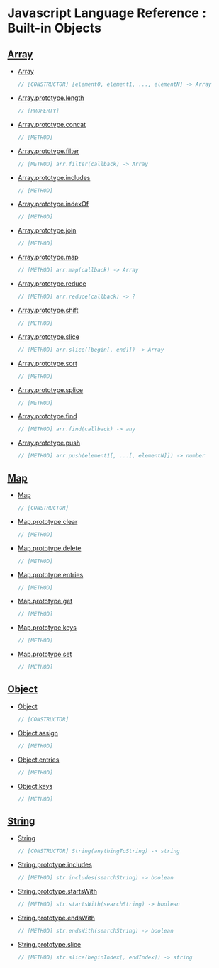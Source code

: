 Javascript Language Reference : Built-in Objects
================================================

[Array](https://developer.mozilla.org/en-US/docs/Web/JavaScript/Reference/Global_Objects/Array)
-------
- [Array](https://developer.mozilla.org/en-US/docs/Web/JavaScript/Reference/Global_Objects/Array/Array)
    ```javascript
    // [CONSTRUCTOR] [element0, element1, ..., elementN] -> Array
    ```
- [Array.prototype.length](https://developer.mozilla.org/en-US/docs/Web/JavaScript/Reference/Global_Objects/Array/length)
    ```javascript
    // [PROPERTY]
    ```
- [Array.prototype.concat](https://developer.mozilla.org/en-US/docs/Web/JavaScript/Reference/Global_Objects/Array/concat)
    ```javascript
    // [METHOD]
    ```
- [Array.prototype.filter](https://developer.mozilla.org/en-US/docs/Web/JavaScript/Reference/Global_Objects/Array/filter)
    ```javascript
    // [METHOD] arr.filter(callback) -> Array
    ```
- [Array.prototype.includes](https://developer.mozilla.org/en-US/docs/Web/JavaScript/Reference/Global_Objects/Array/includes)
    ```javascript
    // [METHOD]
    ```
- [Array.prototype.indexOf](https://developer.mozilla.org/en-US/docs/Web/JavaScript/Reference/Global_Objects/Array/indexOf)
    ```javascript
    // [METHOD]
    ```
- [Array.prototype.join](https://developer.mozilla.org/en-US/docs/Web/JavaScript/Reference/Global_Objects/Array/join)
    ```javascript
    // [METHOD]
    ```
- [Array.prototype.map](https://developer.mozilla.org/en-US/docs/Web/JavaScript/Reference/Global_Objects/Array/map)
    ```javascript
    // [METHOD] arr.map(callback) -> Array
    ```
- [Array.prototype.reduce](https://developer.mozilla.org/en-US/docs/Web/JavaScript/Reference/Global_Objects/Array/Reduce)
    ```javascript
    // [METHOD] arr.reduce(callback) -> ?
    ```
- [Array.prototype.shift](https://developer.mozilla.org/en-US/docs/Web/JavaScript/Reference/Global_Objects/Array/shift)
    ```javascript
    // [METHOD]
    ```
- [Array.prototype.slice](https://developer.mozilla.org/en-US/docs/Web/JavaScript/Reference/Global_Objects/Array/slice)
    ```javascript
    // [METHOD] arr.slice([begin[, end]]) -> Array
    ```
- [Array.prototype.sort](https://developer.mozilla.org/en-US/docs/Web/JavaScript/Reference/Global_Objects/Array/sort)
    ```javascript
    // [METHOD]
    ```
- [Array.prototype.splice](https://developer.mozilla.org/en-US/docs/Web/JavaScript/Reference/Global_Objects/Array/splice)
    ```javascript
    // [METHOD]
    ```
- [Array.prototype.find](https://developer.mozilla.org/en-US/docs/Web/JavaScript/Reference/Global_Objects/Array/find)
    ```javascript
    // [METHOD] arr.find(callback) -> any
    ```
- [Array.prototype.push](https://developer.mozilla.org/en-US/docs/Web/JavaScript/Reference/Global_Objects/Array/push)
    ```javascript
    // [METHOD] arr.push(element1[, ...[, elementN]]) -> number
    ```

[Map](https://developer.mozilla.org/en-US/docs/Web/JavaScript/Reference/Global_Objects/Map)
-----
- [Map](https://developer.mozilla.org/en-US/docs/Web/JavaScript/Reference/Global_Objects/Map/Map)
    ```javascript
    // [CONSTRUCTOR]
    ```
- [Map.prototype.clear](https://developer.mozilla.org/en-US/docs/Web/JavaScript/Reference/Global_Objects/Map/clear)
    ```javascript
    // [METHOD]
    ```
- [Map.prototype.delete](https://developer.mozilla.org/en-US/docs/Web/JavaScript/Reference/Global_Objects/Map/delete)
    ```javascript
    // [METHOD]
    ```
- [Map.prototype.entries](https://developer.mozilla.org/en-US/docs/Web/JavaScript/Reference/Global_Objects/Map/entries)
    ```javascript
    // [METHOD]
    ```
- [Map.prototype.get](https://developer.mozilla.org/en-US/docs/Web/JavaScript/Reference/Global_Objects/Map/get)
    ```javascript
    // [METHOD]
    ```
- [Map.prototype.keys](https://developer.mozilla.org/en-US/docs/Web/JavaScript/Reference/Global_Objects/Map/keys)
    ```javascript
    // [METHOD]
    ```
- [Map.prototype.set](https://developer.mozilla.org/en-US/docs/Web/JavaScript/Reference/Global_Objects/Map/set)
    ```javascript
    // [METHOD]
    ```

[Object](https://developer.mozilla.org/en-US/docs/Web/JavaScript/Reference/Global_Objects/Object)
--------
- [Object](https://developer.mozilla.org/en-US/docs/Web/JavaScript/Reference/Global_Objects/Object/Object)
    ```javascript
    // [CONSTRUCTOR]
    ```
- [Object.assign](https://developer.mozilla.org/en-US/docs/Web/JavaScript/Reference/Global_Objects/Object/assign)
    ```javascript
    // [METHOD]
    ```
- [Object.entries](https://developer.mozilla.org/en-US/docs/Web/JavaScript/Reference/Global_Objects/Object/entries)
    ```javascript
    // [METHOD]
    ```
- [Object.keys](https://developer.mozilla.org/en-US/docs/Web/JavaScript/Reference/Global_Objects/Object/keys)
    ```javascript
    // [METHOD]
    ```

[String](https://developer.mozilla.org/en-US/docs/Web/JavaScript/Reference/Global_Objects/String)
--------
- [String](https://developer.mozilla.org/en-US/docs/Web/JavaScript/Reference/Global_Objects/String/String)
    ```js
    // [CONSTRUCTOR] String(anythingToString) -> string
    ```
- [String.prototype.includes](https://developer.mozilla.org/en-US/docs/Web/JavaScript/Reference/Global_Objects/String/includes)
    ```js
    // [METHOD] str.includes(searchString) -> boolean
    ```
- [String.prototype.startsWith](https://developer.mozilla.org/en-US/docs/Web/JavaScript/Reference/Global_Objects/String/startsWith)
    ```js
    // [METHOD] str.startsWith(searchString) -> boolean
    ```
- [String.prototype.endsWith](https://developer.mozilla.org/en-US/docs/Web/JavaScript/Reference/Global_Objects/String/endsWith)
    ```js
    // [METHOD] str.endsWith(searchString) -> boolean
    ```
- [String.prototype.slice](https://developer.mozilla.org/en-US/docs/Web/JavaScript/Reference/Global_Objects/String/slice)
    ```js
    // [METHOD] str.slice(beginIndex[, endIndex]) -> string
    ```